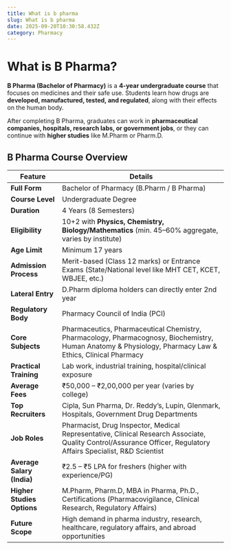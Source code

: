 ```yaml
---
title: What is b pharma
slug: What is b pharma
date: 2025-09-20T10:30:58.432Z
category: Pharmacy
---
```

<!--StartFragment-->

# What is B Pharma?

**B Pharma (Bachelor of Pharmacy)** is a **4-year undergraduate course** that focuses on medicines and their safe use. Students learn how drugs are **developed, manufactured, tested, and regulated**, along with their effects on the human body.

After completing B Pharma, graduates can work in **pharmaceutical companies, hospitals, research labs, or government jobs**, or they can continue with **higher studies** like M.Pharm or Pharm.D.

## B﻿ Pharma Course Overview

<!--StartFragment-->

| Feature                    | Details                                                                                                                                                          |
| -------------------------- | ---------------------------------------------------------------------------------------------------------------------------------------------------------------- |
| **Full Form**              | Bachelor of Pharmacy (B.Pharm / B Pharma)                                                                                                                        |
| **Course Level**           | Undergraduate Degree                                                                                                                                             |
| **Duration**               | 4 Years (8 Semesters)                                                                                                                                            |
| **Eligibility**            | 10+2 with **Physics, Chemistry, Biology/Mathematics** (min. 45–60% aggregate, varies by institute)                                                               |
| **Age Limit**              | Minimum 17 years                                                                                                                                                 |
| **Admission Process**      | Merit-based (Class 12 marks) or Entrance Exams (State/National level like MHT CET, KCET, WBJEE, etc.)                                                            |
| **Lateral Entry**          | D.Pharm diploma holders can directly enter 2nd year                                                                                                              |
| **Regulatory Body**        | Pharmacy Council of India (PCI)                                                                                                                                  |
| **Core Subjects**          | Pharmaceutics, Pharmaceutical Chemistry, Pharmacology, Pharmacognosy, Biochemistry, Human Anatomy & Physiology, Pharmacy Law & Ethics, Clinical Pharmacy         |
| **Practical Training**     | Lab work, industrial training, hospital/clinical exposure                                                                                                        |
| **Average Fees**           | ₹50,000 – ₹2,00,000 per year (varies by college)                                                                                                                 |
| **Top Recruiters**         | Cipla, Sun Pharma, Dr. Reddy’s, Lupin, Glenmark, Hospitals, Government Drug Departments                                                                          |
| **Job Roles**              | Pharmacist, Drug Inspector, Medical Representative, Clinical Research Associate, Quality Control/Assurance Officer, Regulatory Affairs Specialist, R&D Scientist |
| **Average Salary (India)** | ₹2.5 – ₹5 LPA for freshers (higher with experience/PG)                                                                                                           |
| **Higher Studies Options** | M.Pharm, Pharm.D, MBA in Pharma, Ph.D., Certifications (Pharmacovigilance, Clinical Research, Regulatory Affairs)                                                |
| **Future Scope**           | High demand in pharma industry, research, healthcare, regulatory affairs, and abroad opportunities                                                               |

<!--EndFragment-->

<!--EndFragment-->